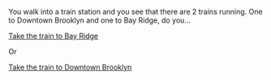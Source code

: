 You walk into a train station and you see that there are 2 trains running. One to Downtown Brooklyn and one to Bay Ridge, do you...

[Take the train to Bay Ridge](situations/Get-on-train-to-bayridge.md)

Or

[Take the train to Downtown Brooklyn](situations/get-on-train-to-downtown-Brooklyn.md)


